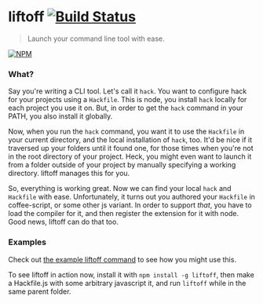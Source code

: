 # liftoff [![Build Status](https://secure.travis-ci.org/tkellen/node-liftoff.png)](http://travis-ci.org/tkellen/node-liftoff)
> Launch your command line tool with ease.

[![NPM](https://nodei.co/npm/liftoff.png)](https://nodei.co/npm/liftoff/)

### What?
Say you're writing a CLI tool.  Let's call it `hack`.  You want to configure hack for your projects using a `Hackfile`.  This is node, you install `hack` locally for each project you use it on.  But, in order to get the `hack` command in your PATH, you also install it globally.

Now, when you run the `hack` command, you want it to use the `Hackfile` in your current directory, and the local installation of `hack`, too.  It'd be nice if it traversed up your folders until it found one, for those times when you're not in the root directory of your project.  Heck, you might even want to launch it from a folder outside of your project by manually specifying a working directory.  liftoff manages this for you.

So, everything is working great.  Now we can find your local `hack` and `Hackfile` with ease.  Unfortunately, it turns out you authored your `Hackfile` in coffee-script, or some other js variant.  In order to support *that*, you have to load the compiler for it, and then register the extension for it with node.  Good news, liftoff can do that too.

### Examples
Check out [the example liftoff command](/blob/master/bin/liftoff.js) to see how you might use this.

To see liftoff in action now, install it with `npm install -g liftoff`, then make a Hackfile.js with some arbitrary javascript it, and run `liftoff` while in the same parent folder.
